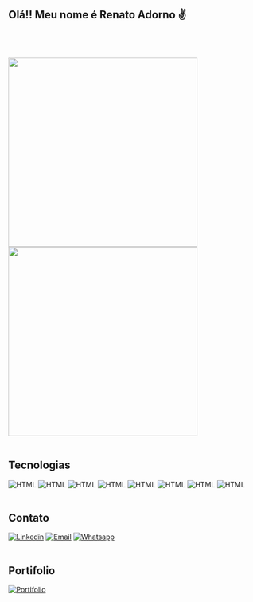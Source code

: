 ## **Olá!! Meu nome é Renato Adorno ✌️**

<br></br>
<div style="display: inline-block;">
  <img width="380px" src="https://github-readme-stats.vercel.app/api?username=RENATOADORNO&show_icons=true&theme=dracula">
  <img width="380px" src="https://github-readme-stats.vercel.app/api/top-langs/?username=RENATOADORNO&layout=compact">
</div>
<br></br>

<div style="display: inline-block;">
  <h2><b>Tecnologias</b></h2>
  <img src="https://img.shields.io/badge/html5-%23E34F26.svg?style=for-the-badge&logo=html5&logoColor=white" alt="HTML">
  <img src="https://img.shields.io/badge/css3-%231572B6.svg?style=for-the-badge&logo=css3&logoColor=white" alt="HTML">
  <img src="https://img.shields.io/badge/JavaScript-F7DF1E?style=for-the-badge&logo=javascript&logoColor=black" alt="HTML">
  <img src="https://img.shields.io/badge/react-%2320232a.svg?style=for-the-badge&logo=react&logoColor=%2361DAFB" alt="HTML">
  <img src="https://img.shields.io/badge/Redux-593D88?style=for-the-badge&logo=redux&logoColor=white" alt="HTML">
  <img src="https://img.shields.io/badge/Sass-CC6699?style=for-the-badge&logo=sass&logoColor=white" alt="HTML">
  <img src="https://img.shields.io/badge/tailwindcss-%2338B2AC.svg?style=for-the-badge&logo=tailwind-css&logoColor=white" alt="HTML">
  <img src="https://img.shields.io/badge/shell_script-%23121011.svg?style=for-the-badge&logo=gnu-bash&logoColor=white" alt="HTML">
</div>
<br></br>

## **Contato**

[![Linkedin](https://img.shields.io/badge/LinkedIn-0077B5?style=for-the-badge&logo=linkedin&logoColor=white)](https://www.linkedin.com/in/renatoadorno/)
[![Email](https://img.shields.io/badge/Gmail-D14836?style=for-the-badge&logo=gmail&logoColor=white)](mailto:renattoadorno@gmail.com)
[![Whatsapp](https://img.shields.io/badge/WhatsApp-25D366?style=for-the-badge&logo=whatsapp&logoColor=white)](https://api.whatsapp.com/send?phone=5567992059592&text=Estou%20entrando%20em%20contato%20atrav%C3%A9s%20GitHub)
<br></br>

## **Portifolio**

[![Portifolio](https://img.shields.io/website-up-down-green-red/http/monip.org.svg?style=for-the-badge&label=renatoadorno.com&url=https://renatoadorno.com)](https://renatoadorno.com)
<br></br>
